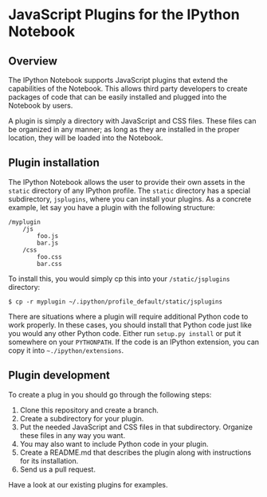 # JavaScript Plugins for the IPython Notebook


## Overview

The IPython Notebook supports JavaScript plugins that extend the capabilities of the Notebook. This allows third party developers to create packages of code that can be easily installed and plugged into the Notebook by users.

A plugin is simply a directory with JavaScript and CSS files.  These files can be organized in any manner; as long as they are installed in the proper location, they will be loaded into the Notebook.

## Plugin installation

The IPython Notebook allows the user to provide their own assets in the `static` directory of any IPython profile. The `static` directory has a special subdirectory, `jsplugins`, where you can install your plugins. As a concrete example, let say you have a plugin with the following structure:

    /myplugin
        /js
            foo.js
            bar.js
        /css
            foo.css
            bar.css

To install this, you would simply cp this into your `/static/jsplugins` directory:
            
    $ cp -r myplugin ~/.ipython/profile_default/static/jsplugins

There are situations where a plugin will require additional Python code to work properly. In these cases, you should install that Python code just like you would any other Python code. Either run `setup.py install` or put it somewhere on your `PYTHONPATH`. If the code is an IPython extension, you can copy it into `~./ipython/extensions`.

## Plugin development

To create a plug in you should go through the following steps:

1. Clone this repository and create a branch.
2. Create a subdirectory for your plugin.
3. Put the needed JavaScript and CSS files in that subdirectory. Organize these files in any way you want.
4. You may also want to include Python code in your plugin.
4. Create a README.md that describes the plugin along with instructions for its installation. 
5. Send us a pull request.

Have a look at our existing plugins for examples.